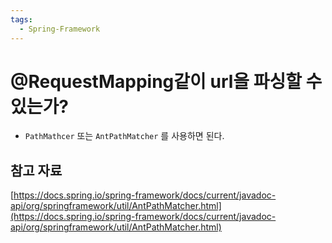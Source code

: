 ```yaml
---
tags:
  - Spring-Framework
---
```

# @RequestMapping같이 url을 파싱할 수 있는가?

- `PathMathcer` 또는 `AntPathMatcher` 를 사용하면 된다.

## 참고 자료

[https://docs.spring.io/spring-framework/docs/current/javadoc-api/org/springframework/util/AntPathMatcher.html](https://docs.spring.io/spring-framework/docs/current/javadoc-api/org/springframework/util/AntPathMatcher.html)